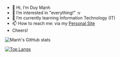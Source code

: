 - 👋 Hi, I’m Duy Mạnh
- 👀 I’m interested in "everything!" :v
- 🌱 I’m currently learning Information Technology (IT)
- 📫 How to reach me: via my [Personal Site](https://www.manhdinh.dev)
- Cheers! 


![Manh's GitHub stats](https://github-readme-stats.vercel.app/api?username=duymanh3602&show_icons=true&theme=vue)
<!--[![Top Langs](https://github-readme-stats.vercel.app/api/top-langs/?username=duymanh3602)](https://github.com/anuraghazra/github-readme-stats)-->
[![Top Langs](https://github-readme-stats.vercel.app/api/top-langs/?username=duymanh3602&layout=compact)](https://github.com/anuraghazra/github-readme-stats)


<!---
duymanh3602/duymanh3602 is a ✨ special ✨ repository because its `README.md` (this file) appears on your GitHub profile.
You can click the Preview link to take a look at your changes.
--->
